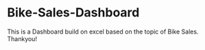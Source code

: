 # Bike-Sales-Dashboard
This is a Dashboard build on excel based on the topic of Bike Sales.
Thankyou!
